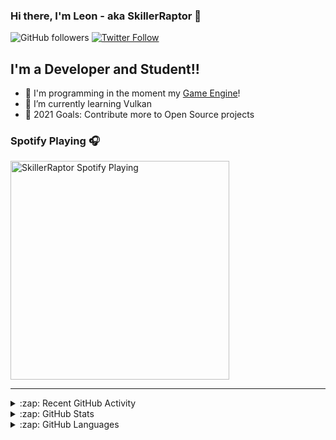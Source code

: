 ﻿### Hi there, I'm Leon - aka SkillerRaptor 👋

![GitHub followers](https://img.shields.io/github/followers/SkillerRaptor?color=181717&label=Follow%20%40SkillerRaptor&logo=Github&style=for-the-badge)
[![Twitter Follow](https://img.shields.io/twitter/follow/SkillerRaptor25?color=1DA1F2&logo=twitter&style=for-the-badge)](https://twitter.com/intent/follow?original_referer=https%3A%2F%2Fgithub.com%2FSkillerRaptor&screen_name=SkillerRaptor25)

## I'm a Developer and Student!!

- 🔭 I'm programming in the moment my [Game Engine][engine]!
- 🌱 I’m currently learning Vulkan
- 🥅 2021 Goals: Contribute more to Open Source projects

### Spotify Playing 🎧

[<img src="https://spotify-now-playing.skillerraptor.vercel.app/api/spotify" alt="SkillerRaptor Spotify Playing" width="350" />](https://open.spotify.com/user/lb29oh6uyed1f2hnb2ixcuxnb)

---

<details>
    <summary>:zap: Recent GitHub Activity</summary>
    <br />
    <!--START_SECTION:activity-->
1. 🗣 Commented on [#2](https://github.com/SkillerRaptor/HyperEngine/issues/2) in [SkillerRaptor/HyperEngine](https://github.com/SkillerRaptor/HyperEngine)
    <!--END_SECTION:activity-->
    <br clear="all" />
</details>

<details>
    <summary>:zap: GitHub Stats</summary>
    <br />
    <img align="left" alt="SkillerRaptor's GitHub Stats" src="https://github-readme-stats.skillerraptor.vercel.app/api?username=SkillerRaptor&show_icons=true&hide_border=true&theme=tokyonight" />
    <br clear="all" />
</details>

<details>
    <summary>:zap: GitHub Languages</summary>
    <br />
    <img align="left" alt="SkillerRaptor's GitHub Stats" src="https://github-readme-stats.skillerraptor.vercel.app/api/top-langs/?username=SkillerRaptor" />
    <br clear="all" />
</details>

[engine]: https://github.com/SkillerRaptor/HyperEngine